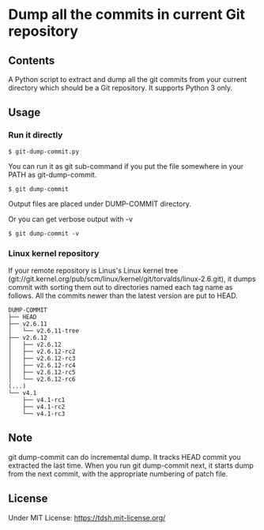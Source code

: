 Dump all the commits in current Git repository
================


Contents
----

A Python script to extract and dump all the git commits from your current directory which should be a Git repository. It supports Python 3 only.


Usage
-----

### Run it directly

    $ git-dump-commit.py

You can run it as git sub-command if you put the file somewhere in your PATH as git-dump-commit.

    $ git dump-commit

Output files are placed under DUMP-COMMIT directory.

Or you can get verbose output with -v

    $ git dump-commit -v

### Linux kernel repository

If your remote repository is Linus's Linux kernel tree (git://git.kernel.org/pub/scm/linux/kernel/git/torvalds/linux-2.6.git), it dumps commit with sorting them out to directories named each tag name as follows.
All the commits newer than the latest version are put to HEAD.

    DUMP-COMMIT
    ├── HEAD
    ├── v2.6.11
    │   └── v2.6.11-tree
    ├── v2.6.12
    │   ├── v2.6.12
    │   ├── v2.6.12-rc2
    │   ├── v2.6.12-rc3
    │   ├── v2.6.12-rc4
    │   ├── v2.6.12-rc5
    │   └── v2.6.12-rc6
    (...)
    └── v4.1
        ├── v4.1-rc1
        ├── v4.1-rc2
        └── v4.1-rc3

Note
----

git dump-commit can do incremental dump. It tracks HEAD commit you extracted the last time. When you run git dump-commit next, it starts dump from the next commit, with the appropriate numbering of patch file.

License
----

Under MIT License: https://tdsh.mit-license.org/
